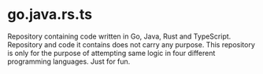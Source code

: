 # go.java.rs.ts
Repository containing code written in Go, Java, Rust and TypeScript. Repository and code it contains does not carry any purpose. This repository is only for the purpose of attempting same logic in four different programming languages. Just for fun.
